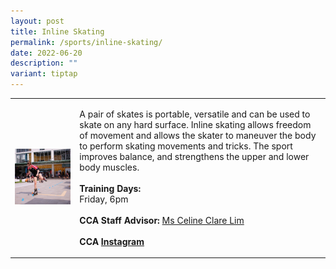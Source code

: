 ```yaml
---
layout: post
title: Inline Skating
permalink: /sports/inline-skating/
date: 2022-06-20
description: ""
variant: tiptap
---
```

<table style="minWidth: 50px">
<colgroup>
<col>
<col>
</colgroup>
<tbody>
<tr>
<td rowspan="1" colspan="1">
<div class="isomer-image-wrapper">
<img style="width: 100%" height="auto" width="100%" alt="" src="/images/Sports/Inline_Skating.png">
</div>
</td>
<td rowspan="1" colspan="1">
<p>A pair of skates is portable, versatile and can be used to skate on any
hard surface. Inline skating allows freedom of movement and allows the
skater to maneuver the body to perform skating movements and tricks. The
sport improves balance, and strengthens the upper and lower body muscles.
<br>
<br><strong>Training Days:</strong>
<br>Friday, 6pm
<br>
<br><strong>CCA Staff Advisor:</strong>  <a href="mailto:Celine_LIM@TP.EDU.SG" rel="noopener noreferrer nofollow" target="_blank">Ms Celine Clare Lim</a>
<br>
<br><strong>CCA <a href="https://www.instagram.com/tpinlineskate/" rel="noopener noreferrer nofollow" target="_blank">Instagram</a></strong>
</p>
</td>
</tr>
</tbody>
</table>
<p></p>